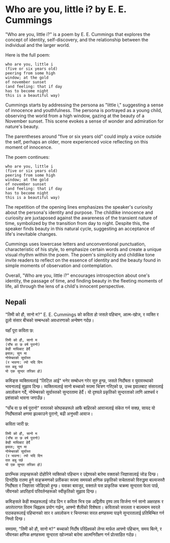 # Who are you, little i? by E. E. Cummings

"Who are you, little i?" is a poem by E. E. Cummings that explores the concept of identity, self-discovery, and the relationship between the individual and the larger world.

Here is the full poem:

```
who are you, little i
(five or six years old)
peering from some high
window; at the gold
of november sunset
(and feeling: that if day
has to become night
this is a beautiful way)

```

Cummings starts by addressing the persona as "little i," suggesting a sense of innocence and youthfulness. The persona is portrayed as a young child, observing the world from a high window, gazing at the beauty of a November sunset. This scene evokes a sense of wonder and admiration for nature's beauty.

The parentheses around "five or six years old" could imply a voice outside the self, perhaps an older, more experienced voice reflecting on this moment of innocence.

The poem continues:

```
who are you, little i
(five or six years old)
peering from some high
window; at the gold
of november sunset
(and feeling: that if day
has to become night
this is a beautiful way)

```

The repetition of the opening lines emphasizes the speaker's curiosity about the persona's identity and purpose. The childlike innocence and curiosity are juxtaposed against the awareness of the transient nature of time, symbolized by the transition from day to night. Despite this, the speaker finds beauty in this natural cycle, suggesting an acceptance of life's inevitable changes.

Cummings uses lowercase letters and unconventional punctuation, characteristic of his style, to emphasize certain words and create a unique visual rhythm within the poem. The poem's simplicity and childlike tone invite readers to reflect on the essence of identity and the beauty found in simple moments of observation and contemplation.

Overall, "Who are you, little i?" encourages introspection about one's identity, the passage of time, and finding beauty in the fleeting moments of life, all through the lens of a child's innocent perspective.

## Nepali

"तिमी को हौ, सानो म?" E. E. Cummings को कविता हो जसले पहिचान, आत्म-खोज, र व्यक्ति र ठूलो संसार बीचको सम्बन्धको अवधारणाको अन्वेषण गर्दछ।

यहाँ पूरा कविता छ:

```
तिमी को हौ, सानो म
(पाँच वा छ वर्ष पुरानो)
केही माथिबाट हेर्दै
झ्याल; सुन मा
नोभेम्बरको सूर्यास्त
(र भावना: त्यो यदि दिन
रात बन्नु पर्छ
यो एक सुन्दर तरिका हो)

```

कमिङ्स व्यक्तित्वलाई "लिटिल आई" भनेर सम्बोधन गरेर सुरु हुन्छ, जसले निर्दोषता र युवावस्थाको भावनालाई सुझाव दिन्छ। व्यक्तित्वलाई सानो बच्चाको रूपमा चित्रण गरिएको छ, उच्च झ्यालबाट संसारलाई अवलोकन गर्दै, नोभेम्बरको सूर्यास्तको सुन्दरतामा हेर्दै। यो दृश्यले प्रकृतिको सुन्दरताको लागि आश्चर्य र प्रशंसाको भावना जगाउँछ।

"पाँच वा छ वर्ष पुरानो" वरपरको कोष्ठकहरूले आफै बाहिरको आवाजलाई संकेत गर्न सक्छ, सायद यो निर्दोषताको क्षणमा झल्काउने पुरानो, बढी अनुभवी आवाज।

कविता जारी छ:

```
तिमी को हौ, सानो म
(पाँच वा छ वर्ष पुरानो)
केही माथिबाट हेर्दै
झ्याल; सुन मा
नोभेम्बरको सूर्यास्त
(र भावना: त्यो यदि दिन
रात बन्नु पर्छ
यो एक सुन्दर तरिका हो)

```

प्रारम्भिक लाइनहरूको दोहोरिने व्यक्तिको पहिचान र उद्देश्यको बारेमा वक्ताको जिज्ञासालाई जोड दिन्छ। दिनदेखि रातमा हुने सङ्क्रमणको प्रतीकका रूपमा समयको क्षणिक प्रकृतिको सचेतताको विरुद्धमा बाल्यजस्तै निर्दोषता र जिज्ञासा जोडिएको हुन्छ। यसका बावजुद, वक्ताले यस प्राकृतिक चक्रमा सुन्दरता फेला पार्छ, जीवनको अपरिहार्य परिवर्तनहरूको स्वीकृतिको सुझाव दिन्छ।

कमिङ्सले केही शब्दहरूलाई जोड दिन र कविता भित्र एक अद्वितीय दृश्य लय सिर्जना गर्न सानो अक्षरहरू र अपरंपरागत विराम चिह्नहरू प्रयोग गर्छन्, आफ्नो शैलीको विशेषता। कविताको सरलता र बाल्यमान स्वरले पाठकहरूलाई पहिचानको सार र अवलोकन र चिन्तनका सरल क्षणहरूमा पाइने सुन्दरतालाई प्रतिबिम्बित गर्न निम्तो दिन्छ।

समग्रमा, "तिमी को हौ, सानो म?" बच्चाको निर्दोष परिप्रेक्ष्यको लेन्स मार्फत आफ्नो पहिचान, समय बित्ने, र जीवनका क्षणिक क्षणहरूमा सुन्दरता खोज्नको बारेमा आत्मनिरीक्षण गर्न प्रोत्साहित गर्दछ।
